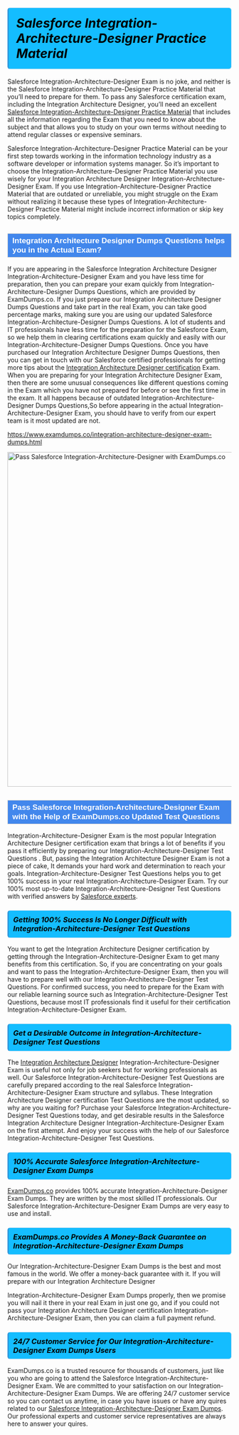 <h1>                <strong><span style="display: block; color: #000000; background: #14BDFF; border: 0.5px solid #AED6F1; border-left: 3px solid #3498DB; padding: .6em; border-radius: 6px;">                     <em>Salesforce Integration-Architecture-Designer <span class="exam_variation">Practice Material</span> </em>                </span></strong>            </h1>                        <p>Salesforce Integration-Architecture-Designer Exam is no joke, and neither is the Salesforce Integration-Architecture-Designer <span class="exam_variation">Practice Material</span> that you’ll need to prepare for them. To pass any Salesforce certification exam,             including the Integration Architecture Designer, you’ll need an excellent <a href="https://www.examdumps.co/integration-architecture-designer-exam-dumps.html">Salesforce Integration-Architecture-Designer <span class="exam_variation">Practice Material</span></a> that includes             all the information regarding the Exam that you need to know about the subject and that allows you to study on your own terms             without needing to attend regular classes or expensive seminars.</p>                        <p>Salesforce Integration-Architecture-Designer <span class="exam_variation">Practice Material</span> can be your first step towards working in the information technology industry as a software developer or             information systems manager. So it’s important to choose the Integration-Architecture-Designer <span class="exam_variation">Practice Material</span> you use wisely for your             Integration Architecture Designer Integration-Architecture-Designer Exam. If you use Integration-Architecture-Designer <span class="exam_variation">Practice Material</span>             that are outdated or unreliable, you might struggle on the Exam without realizing it because these types of Integration-Architecture-Designer <span class="exam_variation">Practice Material</span>             might include incorrect information or skip key topics completely.</p>                        <h2 style="background: #4287ec; border: 1px solid #cccccc; padding: 5px 10px;">                <span style="color: #ffffff;">                    <span style="font-size: 11pt;">                        <span style="line-height: normal;">                            <span style="font-family: Calibri,sans-serif;">                                <strong>                                    <span style="font-size: 13.0pt;">Integration Architecture Designer <span class="exam_variation2">Dumps Questions</span> helps you in the Actual Exam?</span>                                </strong>                            </span>                        </span>                    </span>                </span>            </h2>                        <p>If you are appearing in the Salesforce Integration Architecture Designer Integration-Architecture-Designer Exam and             you have less time for preparation, then you can prepare your exam quickly from Integration-Architecture-Designer <span class="exam_variation2">Dumps Questions</span>, which are provided by ExamDumps.co.             If you just prepare our Integration Architecture Designer <span class="exam_variation2">Dumps Questions</span> and take part in the real Exam, you can take good percentage marks, making sure you are             using our updated Salesforce Integration-Architecture-Designer <span class="exam_variation2">Dumps Questions</span>. A lot of students and IT professionals have less time for the preparation for the Salesforce Exam,             so we help them in clearing certifications exam quickly and easily with our Integration-Architecture-Designer <span class="exam_variation2">Dumps Questions</span>. Once you have purchased our             Integration Architecture Designer <span class="exam_variation2">Dumps Questions</span>, then you can get in touch with our             Salesforce certified professionals for getting more tips about the <a href="https://www.examdumps.co/integration-architecture-designer-certification-exam-dumps.html">Integration Architecture Designer certification</a> Exam. When you are preparing for your              Integration Architecture Designer Exam, then there are some unusual consequences like different questions coming in the Exam which you have not prepared            for before or see the first time in the exam. It all happens because of outdated Integration-Architecture-Designer <span class="exam_variation2">Dumps Questions</span>,So before appearing in the actual             Integration-Architecture-Designer Exam, you should have to verify from our expert team is it most updated are not.</p>                        <p><a href="https://www.examdumps.co/integration-architecture-designer-exam-dumps.html">https://www.examdumps.co/integration-architecture-designer-exam-dumps.html</a></p>                        <p><a href="https://www.examdumps.co/"><img src="https://www.examdumps.co//images/banners/big-sale-20-percent-discount-offer-examdumps.jpg" class="postImage" alt="Pass Salesforce Integration-Architecture-Designer with ExamDumps.co" width="750"></a></p>                            <h2 style="background: #4287ec; border: 1px solid #cccccc; padding: 5px 10px;">                <span style="color: #ffffff;">                    <span style="font-size: 11pt;">                        <span style="line-height: normal;">                            <span style="font-family: Calibri,sans-serif;">                                <strong>                                    <span style="font-size: 13.0pt;">Pass Salesforce Integration-Architecture-Designer Exam with the Help of ExamDumps.co Updated <span class="exam_variation3">Test Questions</span></span>                                </strong>                            </span>                        </span>                    </span>                </span>            </h2>                        <p>Integration-Architecture-Designer Exam is the most popular Integration Architecture Designer certification exam that brings a             lot of benefits if you pass it efficiently by preparing our Integration-Architecture-Designer <span class="exam_variation3">Test Questions</span> . But, passing the Integration Architecture Designer Exam is not a piece of cake,             It demands your hard work and determination to reach your goals. Integration-Architecture-Designer <span class="exam_variation3">Test Questions</span> helps you to get 100% success in your real Integration-Architecture-Designer Exam.             Try our 100% most up-to-date Integration-Architecture-Designer <span class="exam_variation3">Test Questions</span> with verified answers by <a href="https://www.examdumps.co/salesforce-exam-dumps.html">Salesforce experts</a>.</p>                        <h3>                <strong>                    <span style="display: block; color: #000000; background: #14BDFF; border: 0.5px solid #AED6F1; border-left: 3px solid #3498DB; padding: .6em; border-radius: 6px;">                        <em>Getting 100% Success Is No Longer Difficult with Integration-Architecture-Designer <span class="exam_variation3">Test Questions</span></em>                    </span>                </strong>            </h3>                        <p>You want to get the Integration Architecture Designer certification by getting through the Integration-Architecture-Designer Exam to get many benefits from this certification.             So, if you are concentrating on your goals and want to pass the Integration-Architecture-Designer Exam, then you will have to prepare well with our Integration-Architecture-Designer <span class="exam_variation3">Test Questions</span>.             For confirmed success, you need to prepare for the Exam with our reliable learning source such as Integration-Architecture-Designer <span class="exam_variation3">Test Questions</span>, because most             IT professionals find it useful for their certification Integration-Architecture-Designer Exam.</p>                        <h3>                <strong>                    <span style="display: block; color: #000000; background: #14BDFF; border: 0.5px solid #AED6F1; border-left: 3px solid #3498DB; padding: .6em; border-radius: 6px;">                        <em>Get a Desirable Outcome in Integration-Architecture-Designer <span class="exam_variation3">Test Questions</span></em>                    </span>                </strong>            </h3>                        <p>The <a href="https://www.examdumps.co/integration-architecture-designer-exam-dumps.html">Integration Architecture Designer</a> Integration-Architecture-Designer Exam is useful not only for job seekers but             for working professionals as well. Our Salesforce Integration-Architecture-Designer <span class="exam_variation3">Test Questions</span> are carefully prepared according to the real Salesforce Integration-Architecture-Designer Exam structure and syllabus.             These Integration Architecture Designer certification <span class="exam_variation3">Test Questions</span> are the most updated, so why are you waiting for? Purchase your Salesforce Integration-Architecture-Designer <span class="exam_variation3">Test Questions</span> today,             and get desirable results in the Salesforce Integration Architecture Designer Integration-Architecture-Designer Exam on the first attempt.             And enjoy your success with the help of our Salesforce Integration-Architecture-Designer <span class="exam_variation3">Test Questions</span>.</p>                        <h3>                <strong>                    <span style="display: block; color: #000000; background: #14BDFF; border: 0.5px solid #AED6F1; border-left: 3px solid #3498DB; padding: .6em; border-radius: 6px;">                        <em>100% Accurate Salesforce Integration-Architecture-Designer <span class="exam_variation4">Exam Dumps</span></em>                    </span>                </strong>            </h3>                        <p><a href="https://www.examdumps.co/">ExamDumps.co</a> provides 100% accurate Integration-Architecture-Designer <span class="exam_variation4">Exam Dumps</span>. They are written by the most skilled IT professionals.             Our Salesforce Integration-Architecture-Designer <span class="exam_variation4">Exam Dumps</span> are very easy to use and install.</p>                        <h3>                <strong>                    <span style="display: block; color: #000000; background: #14BDFF; border: 0.5px solid #AED6F1; border-left: 3px solid #3498DB; padding: .6em; border-radius: 6px;">                        <em>ExamDumps.co Provides A Money-Back Guarantee on  Integration-Architecture-Designer <span class="exam_variation4">Exam Dumps</span></em>                    </span>                </strong>            </h3>                        <p>Our Integration-Architecture-Designer <span class="exam_variation4">Exam Dumps</span> is the best and most famous in the world. We offer a money-back guarantee with it.             If you will prepare with our Integration Architecture Designer</p>            <p>Integration-Architecture-Designer <span class="exam_variation4">Exam Dumps</span> properly, then we promise you will nail it there in your real Exam in just one go, and             if you could not pass your Integration Architecture Designer certification Integration-Architecture-Designer Exam, then you can claim a full payment refund.</p>                        <h3>                <strong>                    <span style="display: block; color: #000000; background: #14BDFF; border: 0.5px solid #AED6F1; border-left: 3px solid #3498DB; padding: .6em; border-radius: 6px;">                        <em>24/7 Customer Service for Our Integration-Architecture-Designer <span class="exam_variation4">Exam Dumps</span> Users</em>                    </span>                </strong>            </h3>                        <p>ExamDumps.co is a trusted resource for thousands of customers, just like you who are going to attend the Salesforce Integration-Architecture-Designer Exam.             We are committed to your satisfaction on our Integration-Architecture-Designer <span class="exam_variation4">Exam Dumps</span>. We are offering 24/7 customer service so you can contact us anytime,             in case you have issues or have any quires related to our <a href="https://www.examdumps.co/integration-architecture-designer-exam-dumps.html">Salesforce Integration-Architecture-Designer <span class="exam_variation4">Exam Dumps</span></a>. Our professional experts and customer service             representatives are always here to answer your quires.</p>                    
